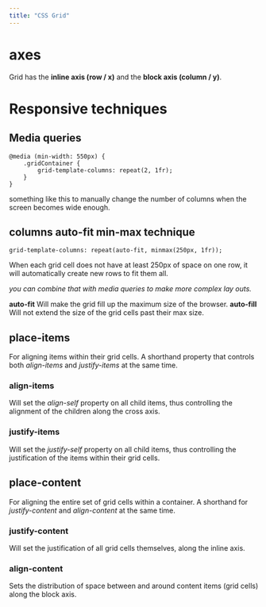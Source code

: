 ```yaml
---
title: "CSS Grid"
---
```

# axes
Grid has the **inline axis (row / x)** and the **block axis (column / y)**.

# Responsive techniques

## Media queries

```
@media (min-width: 550px) {
    .gridContainer {
        grid-template-columns: repeat(2, 1fr);
    }
}
```

something like this to manually change the number of columns when the screen becomes wide enough.

## columns auto-fit min-max technique

```
grid-template-columns: repeat(auto-fit, minmax(250px, 1fr));
```

When each grid cell does not have at least 250px of space on one row, it will automatically create new rows to fit them all.

*you can combine that with media queries to make more complex lay outs.*

**auto-fit** Will make the grid fill up the maximum size of the browser.
**auto-fill** Will not extend the size of the grid cells past their max size.

## place-items
For aligning items within their grid cells. A shorthand property that controls both *align-items* and *justify-items* at the same time.

### align-items
Will set the *align-self* property on all child items, thus controlling the alignment of the children along the cross axis.

### justify-items
Will set the *justify-self* property on all child items, thus controlling the justification of the items within their grid cells.

## place-content
For aligning the entire set of grid cells within a container. A shorthand for *justify-content* and *align-content* at the same time.

### justify-content
Will set the justification of all grid cells themselves, along the inline axis.

### align-content
Sets the distribution of space between and around content items (grid cells) along the block axis.

